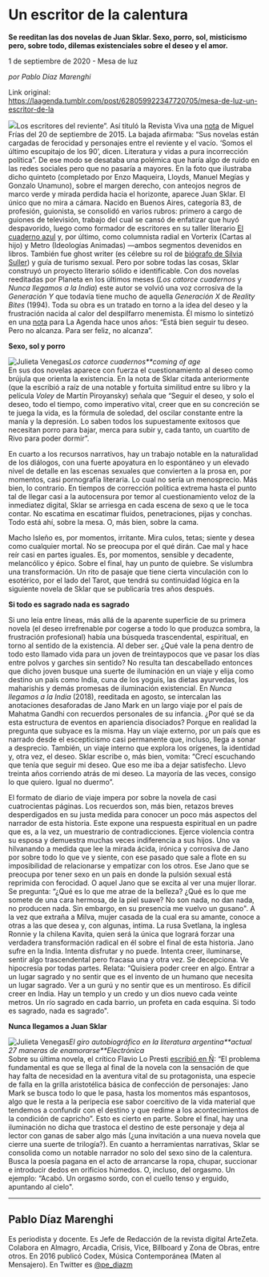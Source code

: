 # Un escritor de la calentura

**Se reeditan las dos novelas de Juan Sklar. Sexo, porro, sol, misticismo pero, sobre todo, dilemas existenciales sobre el deseo y el amor.**

1 de septiembre de 2020 - Mesa de luz

_por Pablo Díaz Marenghi_

Link original: https://laagenda.tumblr.com/post/628059922347720705/mesa-de-luz-un-escritor-de-la

![](https://64.media.tumblr.com/aa399f41f136b6b57b74412a4185a4d5/d277a75fb655073a-87/s500x750/86497a24db7497282e79d1f0818de3be163c3cf6.jpg)Los escritores del
reviente”. Así tituló la Revista Viva una [nota](https://www.clarin.com/viva/revista-viva-literatura-escritores-argentinos_0_BJBD6zFPme.html) de Miguel Frías del 20 de septiembre de
2015. La bajada afirmaba: “Sus novelas están cargadas de ferocidad y personajes
entre el reviente y el vacío. ‘Somos el último escupitajo de los 90’, dicen.
Literatura y vidas a pura incorrección política”. De ese modo se desataba una
polémica que haría algo de ruido en las redes sociales pero que no pasaría a
mayores. En la foto que ilustraba dicho quinteto (completado por Enzo Maqueira,
Lloyds, Manuel Megías y Gonzalo Unamuno), sobre el margen derecho, con anteojos
negros de marco verde y mirada perdida hacia el horizonte, aparece Juan Sklar. El
único que no mira a cámara. Nacido en Buenos Aires, categoría 83, de profesión,
guionista, se consolidó en varios rubros: primero a cargo de guiones de
televisión, trabajo del cual se cansó de enfatizar que huyó despavorido, luego
como formador de escritores en su taller literario [El cuaderno
azul](http://elcuadernoazul.com.ar/) y, por último, como columnista radial en Vorterix (Cartas al
hijo) y Metro (Ideologías Animadas) —ambos segmentos devenidos en libros.
También fue ghost writer (es célebre su rol de [biógrafo de Silvia Suller](http://elcuadernoazul.com.ar/como-escribi-la-autobiografia-de-silvia-suller/)) y guía de turismo
sexual. Pero por sobre todas las cosas, Sklar construyó un proyecto literario
sólido e identificable. Con dos novelas reeditadas por Planeta en los últimos
meses (*Los catorce cuadernos* y *Nunca llegamos a la India*) este autor se
volvió una voz corrosiva de la *Generación
Y* que todavía tiene mucho de aquella *Generación
X* de *Reality Bites* (1994). Toda
su obra es un tratado en torno a la idea del deseo y la frustración nacida al
calor del despilfarro menemista. Él mismo lo sintetizó en una [nota](https://laagenda.buenosaires.gob.ar/post/113763414710/dos-hombres-el-mismo-vestido) para La Agenda hace unos años: “Está bien
seguir tu deseo. Pero no alcanza. Para ser feliz, no alcanza”. 

**Sexo, sol y porro** 

![Julieta Venegas](https://64.media.tumblr.com/8bf018152c87bac869eade9dde9da2d8/d277a75fb655073a-c4/s250x400/9deb9fecb8d32a942cb9cf1990954123d75b65b3.jpg)*Los catorce cuadernos**coming of age*  
En sus dos novelas
aparece con fuerza el cuestionamiento al deseo como brújula que orienta la
existencia. En la nota de Sklar citada anteriormente (que la escribió a raíz de
una notable y fortuita similitud entre su libro y la película *Voley* de Martín Piroyansky) señala que
“Seguir el deseo, y solo el deseo, todo el tiempo, como imperativo vital, creer
que en su concreción se te juega la vida, es la fórmula de soledad, del oscilar
constante entre la manía y la depresión. Lo saben todos los supuestamente
exitosos que necesitan porro para bajar, merca para subir y, cada tanto, un
cuartito de Rivo para poder dormir”. 

En cuarto a los
recursos narrativos, hay un trabajo notable en la naturalidad de los diálogos,
con una fuerte apoyatura en lo espontáneo y un elevado nivel de detalle en las
escenas sexuales que convierten a la prosa en, por momentos, casi pornografía
literaria. Lo cual no sería un menosprecio. Más bien, lo contrario. En tiempos
de corrección política extrema hasta el punto tal de llegar casi a la
autocensura por temor al cuestionamiento veloz de la inmediatez digital, Sklar
se arriesga en cada escena de sexo q
ue le toca contar. No escatima en escatimar
fluidos, penetraciones, pijas y conchas. Todo está ahí, sobre la mesa. O, más
bien, sobre la cama. 

Macho Isleño es,
por momentos, irritante. Mira culos, tetas; siente y desea como cualquier
mortal. No se preocupa por el qué dirán. Cae mal y hace reír casi en partes
iguales. Es, por momentos, sensible y decadente, melancólico y épico. Sobre el
final, hay un punto de quiebre. Se vislumbra una transformación. Un rito de
pasaje que tiene cierta vinculación con lo esotérico, por el lado del Tarot,
que tendrá su continuidad lógica en la siguiente novela de Sklar que se
publicaría tres años después. 

**Si todo es sagrado nada es sagrado** 

Si uno leía entre
líneas, más allá de la aparente superficie de su primera novela (el deseo
irrefrenable por cogerse a todo lo que produzca sombra, la frustración
profesional) había una búsqueda trascendental, espiritual, en torno al sentido
de la existencia. Al deber ser. ¿Qué vale la pena dentro de todo esto llamado
vida para un joven de treintaypocos que ve pasar los días entre polvos y
garches sin sentido? No resulta tan descabellado entonces que dicho joven
busque una suerte de iluminación en un viaje y elija como destino un país como
India, cuna de los yoguis, las dietas ayurvedas, los maharishis y demás
promesas de iluminación existencial. En *Nunca
llegamos a la India* (2018), reeditada en agosto, se intercalan las
anotaciones desaforadas de Jano Mark en un largo viaje por el país de Mahatma
Gandhi con recuerdos personales de su infancia. ¿Por qué se da esta estructura
de eventos en apariencia disociados? Porque en realidad la pregunta que subyace
es la misma. Hay un viaje externo, por un país que es narrado desde el
escepticismo casi permanente que, incluso, llega a sonar a desprecio. También,
un viaje interno que explora los orígenes, la identidad y, otra vez, el deseo.
Sklar escribe o, más bien, vomita: “Crecí escuchando que tenía que seguir mi
deseo. Que eso me iba a dejar satisfecho. Llevo treinta años corriendo atrás de
mi deseo. La mayoría de las veces, consigo lo que quiero. Igual no duermo”. 

El formato de
diario de viaje impera por sobre la novela de casi cuatrocientas páginas. Los
recuerdos son, más bien, retazos breves desperdigados en su justa medida para
conocer un poco más aspectos del narrador de esta historia. Este expone una
respuesta espiritual en un padre que es, a la vez, un muestrario de
contradicciones. Ejerce violencia contra su esposa y demuestra muchas veces
indiferencia a sus hijos. Uno va hilvanando a medida que lee la mirada ácida,
irónica y corrosiva de Jano por sobre todo lo que ve y siente, con ese pasado
que sale a flote en su imposibilidad de relacionarse y empatizar con los otros.
Ese Jano que se preocupa por tener sexo en un país en donde la pulsión sexual
está reprimida con ferocidad. O aquel Jano que se excita al ver una mujer
llorar. Se pregunta: “¿Qué es lo que me atrae de la belleza? ¿Qué es lo que me
somete de una cara hermosa, de la piel suave? No son nada, no dan nada, no
producen nada. Sin embargo, en su presencia me vuelvo un gusano". A la vez
que extraña a Milva, mujer casada de la cual era su amante, conoce a otras a
las que desea y, con algunas, intima. La rusa Svetlana, la inglesa Ronnie y la
chilena Kavita, quien será la única que logrará forzar una verdadera
transformación radical en él sobre el final de esta historia. Jano sufre en la
India. Intenta disfrutar y no puede. Intenta creer, iluminarse, sentir algo trascendental
pero fracasa una y otra vez. Se decepciona. Ve hipocresía por todas partes.
Relata: “Quisiera poder creer en algo. Entrar a un lugar sagrado y no sentir
que es el invento de un humano que necesita un lugar sagrado. Ver a un gurú y
no sentir que es un mentiroso. Es difícil creer en India. Hay un templo y un
credo y un dios nuevo cada veinte metros. Un río sagrado en cada barrio, un
profeta en cada esquina. Si todo es sagrado, nada es sagrado". 

**Nunca llegamos a Juan Sklar** 

![Julieta Venegas](https://64.media.tumblr.com/b925fcd472172fd92a4ac7cb50bfa750/d277a75fb655073a-4f/s250x400/46db4a32651504abed48ceda94f259b5bef31cd9.jpg)*El giro autobiográfico
en la literatura argentina**actual*  *27 maneras de enamorarse**Electrónica*  
Sobre su última
novela, el crítico Flavio Lo Presti [escribió en Ñ](https://www.clarin.com/revista-enie/literatura/iluminacion-religiosa-precios-cuidados_0_JoPbtEKcT.html): “El problema fundamental es que
se llega al final de la novela con la sensación de que hay falta de necesidad
en la aventura vital de su protagonista, una especie de falla en la grilla aristotélica
básica de confección de personajes: Jano Mark se busca todo lo que le pasa,
hasta los momentos más espantosos, algo que le resta a la peripecia ese sabor
coercitivo de la vida material que tendemos a confundir con el destino y que
redime a los acontecimientos de la condición de capricho”. Esto es cierto en
parte. Sobre el final, hay una iluminación no dicha que trastoca el destino de
este personaje y deja al lector con ganas de saber algo más (¿una invitación a
una nueva novela que cierre una suerte de trilogía?). En cuanto a herramientas
narrativas, Sklar se consolida como un notable narrador no solo del sexo sino
de la calentura. Busca la poesía pagana en el acto de arrancarse la ropa,
chupar, succionar e introducir dedos en orificios húmedos. O, incluso, del
orgasmo. Un ejemplo: “Acabó. Un orgasmo sordo, con el cuello tenso y erguido,
apuntando al cielo".



---

Pablo Díaz Marenghi
-------------------

 Es periodista y docente. Es Jefe de Redacción de la revista digital ArteZeta. Colabora en Almagro, Arcadia, Crisis, Vice, Billboard y Zona de Obras, entre otros. En 2016 publicó Codex, Música Contemporánea (Maten al Mensajero). En Twitter es [@pe\_diazm](https://twitter.com/pe_diazm) 


